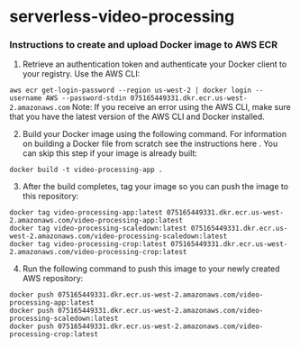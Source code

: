 # serverless-video-processing

### Instructions to create and upload Docker image to AWS ECR
1. Retrieve an authentication token and authenticate your Docker client to your registry.
Use the AWS CLI:

```aws ecr get-login-password --region us-west-2 | docker login --username AWS --password-stdin 075165449331.dkr.ecr.us-west-2.amazonaws.com```
Note: If you receive an error using the AWS CLI, make sure that you have the latest version of the AWS CLI and Docker installed.

2. Build your Docker image using the following command. For information on building a Docker file from scratch see the instructions here . You can skip this step if your image is already built:

```docker build -t video-processing-app .```

3. After the build completes, tag your image so you can push the image to this repository:

```docker tag video-processing-app:latest 075165449331.dkr.ecr.us-west-2.amazonaws.com/video-processing-app:latest```   
```docker tag video-processing-scaledown:latest 075165449331.dkr.ecr.us-west-2.amazonaws.com/video-processing-scaledown:latest```   
```docker tag video-processing-crop:latest 075165449331.dkr.ecr.us-west-2.amazonaws.com/video-processing-crop:latest```

4. Run the following command to push this image to your newly created AWS repository:

```docker push 075165449331.dkr.ecr.us-west-2.amazonaws.com/video-processing-app:latest```       
```docker push 075165449331.dkr.ecr.us-west-2.amazonaws.com/video-processing-scaledown:latest```                                  
```docker push 075165449331.dkr.ecr.us-west-2.amazonaws.com/video-processing-crop:latest```
